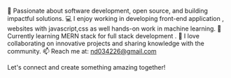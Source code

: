 🚀 Passionate about software development, open source, and building impactful solutions.
💻 I enjoy working in developing front-end application , websites with javascript,css as well hands-on work in machine learning. 
🌱 Currently learning MERN stack for full stack development .
🔗 I love collaborating on innovative projects and sharing knowledge with the community.
📫 Reach me at: nd034226@gmail.com

Let's connect and create something amazing together!
